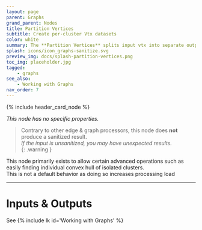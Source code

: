 ```yaml
---
layout: page
parent: Graphs
grand_parent: Nodes
title: Partition Vertices
subtitle: Create per-cluster Vtx datasets
color: white
summary: The **Partition Vertices** splits input vtx into separate output groups, so that each Edge dataset is associated to a unique Vtx dataset (as opposed to a shared Vtx dataset for multiple edge groups)
splash: icons/icon_graphs-sanitize.svg
preview_img: docs/splash-partition-vertices.png
toc_img: placeholder.jpg
tagged:
    - graphs
see_also:
    - Working with Graphs
nav_order: 7
---
```


{% include header_card_node %}

*This node has no specific properties.*

> Contrary to other edge & graph processors, this node does **not** produce a sanitized result.  
> *If the input is unsanitized, you may have unexpected results.*  
{: .warning }

This node primarily exists to allow certain advanced operations such as easily finding individual convex hull of isolated clusters.  
This is not a default behavior as doing so increases processing load

---
# Inputs & Outputs
See {% include lk id='Working with Graphs' %}
